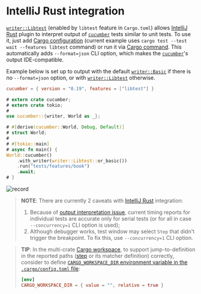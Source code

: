 IntelliJ Rust integration
=========================

[`writer::Libtest`] (enabled by `libtest` feature in `Cargo.toml`) allows [IntelliJ Rust] plugin to interpret output of [`cucumber`] tests similar to unit tests. To use it, just add [Cargo configuration][1] (current example uses `cargo test --test wait --features libtest` command) or run it via [Cargo command][2]. This automatically adds `--format=json` CLI option, which makes the [`cucumber`]'s output IDE-compatible.

Example below is set up to output with the default [`writer::Basic`] if there is no `--format=json` option, or with [`writer::Libtest`] otherwise.
```toml
cucumber = { version = "0.19", features = ["libtest"] }
```
```rust
# extern crate cucumber;
# extern crate tokio;
#
use cucumber::{writer, World as _};

# #[derive(cucumber::World, Debug, Default)]
# struct World;
#
# #[tokio::main]
# async fn main() {
World::cucumber()
    .with_writer(writer::Libtest::or_basic())
    .run("tests/features/book")
    .await;
# }
```

![record](../rec/output_intellij.gif)

> __NOTE__: There are currently 2 caveats with [IntelliJ Rust] integration:
> 1. Because of [output interpretation issue][3], current timing reports for individual tests are accurate only for serial tests (or for all in case `--concurrency=1` CLI option is used);
> 2. Although debugger works, test window may select `Step` that didn't trigger the breakpoint. To fix this, use `--concurrency=1` CLI option.

> __TIP__: In the multi-crate [Cargo workspace], to support jump-to-definition in the reported paths ([step] or its matcher definition) correctly, consider to define [`CARGO_WORKSPACE_DIR` environment variable in the `.cargo/config.toml` file][4]:
> ```toml
> [env]
> CARGO_WORKSPACE_DIR = { value = "", relative = true }
> ```




[`cucumber`]: https://docs.rs/cucumber
[`writer::Basic`]: https://docs.rs/cucumber/*/cucumber/writer/struct.Basic.html
[`writer::Libtest`]: https://docs.rs/cucumber/*/cucumber/writer/struct.Libtest.html
[Cargo workspace]: https://doc.rust-lang.org/cargo/reference/workspaces.html
[IntelliJ Rust]: https://www.jetbrains.com/rust
[step]: https://cucumber.io/docs/gherkin/reference#steps

[1]: https://plugins.jetbrains.com/plugin/8182-rust/docs/rust-testing.html
[2]: https://plugins.jetbrains.com/plugin/8182-rust/docs/cargo-command-configuration.html
[3]: https://github.com/intellij-rust/intellij-rust/issues/9041
[4]: https://github.com/rust-lang/cargo/issues/3946#issuecomment-973132993
